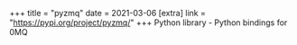 +++
title = "pyzmq"
date = 2021-03-06
[extra]
link = "https://pypi.org/project/pyzmq/"
+++
Python library - Python bindings for 0MQ

